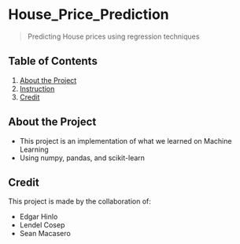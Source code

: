 # House_Price_Prediction
> Predicting House prices using regression techniques
## **Table of Contents**
1. [About the Project](#about-the-porject)
2. [Instruction](#instruction)
3. [Credit](#credit)

## **About the Project**
- This project is an implementation of what we learned on Machine Learning
- Using numpy, pandas, and scikit-learn 

## **Credit**
This project is made by the collaboration of:
- Edgar Hinlo
- Lendel Cosep
- Sean Macasero
